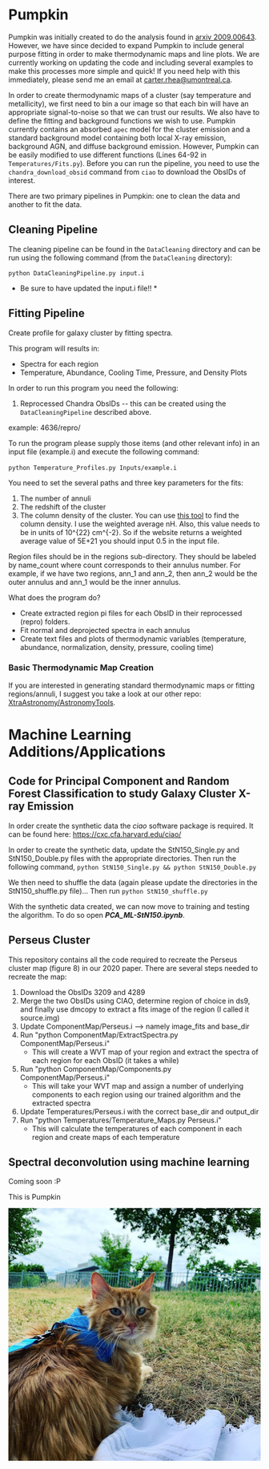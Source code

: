 # Pumpkin
Pumpkin was initially created to do the analysis found in [arxiv 2009.00643](https://arxiv.org/abs/2009.00643). However, we have since
decided to expand Pumpkin to include general purpose fitting in order to make
thermodynamic maps and line plots. We are currently working on updating the code
and including several examples to make this processes more simple and quick! If you
need help with this immediately, please send me an email at carter.rhea@umontreal.ca.


In order to create thermodynamic maps of a cluster (say temperature and metallicity),
we first need to bin a our image so that each bin will have an appropriate signal-to-noise
so that we can trust our results. We also have to define the fitting and background
functions we wish to use. Pumpkin currently contains an absorbed `apec` model for
the cluster emission and a standard background model containing both local X-ray emission,
background AGN, and diffuse background emission. However, Pumpkin can be easily modified
to use different functions (Lines 64-92 in `Temperatures/Fits.py`). Before you
can run the pipeline, you need to use the `chandra_download_obsid` command from `ciao`
to download the ObsIDs of interest.

There are two primary pipelines in Pumpkin: one to clean the data and another to
fit the data.

## Cleaning Pipeline
The cleaning pipeline can be found in the `DataCleaning` directory and can be run using the following command (from the `DataCleaning` directory):
```
python DataCleaningPipeline.py input.i
```
* Be sure to have updated the input.i file!! *


## Fitting Pipeline
Create profile for galaxy cluster by fitting spectra.

This program will results in:
- Spectra for each region
- Temperature, Abundance, Cooling Time, Pressure, and Density Plots


In order to run this program you need the following:
1. Reprocessed Chandra ObsIDs -- this can be created using the `DataCleaningPipeline`
described above.

  example: 4636/repro/

To run the program please supply those items (and other relevant info) in an input file (example.i)
and execute the following command:

`python Temperature_Profiles.py Inputs/example.i`

You need to set the several paths and three key parameters for the fits:
  1. The number of annuli
  2. The redshift of the cluster
  3. The column density of the cluster. You can use [this tool](https://heasarc.gsfc.nasa.gov/cgi-bin/Tools/w3nh/w3nh.pl)
  to find the column density. I use the weighted average nH. Also, this value needs
  to be in units of 10^{22} cm^{-2}. So if the website returns a weighted average value
  of 5E+21 you should input 0.5 in the input file.

Region files should be in the regions sub-directory. They should be labeled by name_count
where count corresponds to their annulus number. For example, if we have two regions, ann_1 and ann_2,
then ann_2 would be the outer annulus and ann_1 would be the inner annulus.

What does the program do?

- Create extracted region pi files for each ObsID in their reprocessed (repro) folders.
- Fit normal and deprojected spectra in each annulus
- Create text files and plots of thermodynamic variables (temperature, abundance, normalization, density, pressure, cooling time)


### Basic Thermodynamic Map Creation 

If you are interested in generating standard thermodynamic maps or fitting regions/annuli, I suggest you take a look at our other repo: [XtraAstronomy/AstronomyTools](https://github.com/XtraAstronomy/AstronomyTools).

# Machine Learning Additions/Applications

## Code for Principal Component and Random Forest Classification to study Galaxy Cluster X-ray Emission

In order create the synthetic data the *ciao* software package is required. It can be found here: https://cxc.cfa.harvard.edu/ciao/

In order to create the synthetic data, update the StN150_Single.py and StN150_Double.py files with the appropriate directories. Then run the following command,
`python StN150_Single.py && python StN150_Double.py`

We then need to shuffle the data (again please update the directories in the StN150_shuffle.py file)...
Then run `python StN150_shuffle.py`

With the synthetic data created, we can now move to training and testing the algorithm. To do so open ***PCA_ML-StN150.ipynb***.


## Perseus Cluster
This repository contains all the code required to recreate the Perseus cluster map (figure 8) in our 2020 paper. There are several steps needed to recreate the map:


1. Download the ObsIDs 3209 and 4289
2. Merge the two ObsIDs using CIAO, determine region of choice in ds9, and finally use dmcopy to extract a fits image of the region (I called it source.img)
3. Update ComponentMap/Perseus.i --> namely image\_fits and base\_dir
4. Run "python ComponentMap/ExtractSpectra.py ComponentMap/Perseus.i"
	- This will create a WVT map of your region and extract the spectra of each region for each ObsID (it takes a while)
5. Run "python ComponentMap/Components.py ComponentMap/Perseus.i"
	- This will take your WVT map and assign a number of underlying components to each region using our trained algorithm and the extracted spectra
6. Update Temperatures/Perseus.i with the correct base\_dir and output\_dir
7. Run "python Temperatures/Temperature_Maps.py Perseus.i"
 	- This will calculate the temperatures of each component in each region and create maps of each temperature


## Spectral deconvolution using machine learning
Coming soon :P 


This is Pumpkin

![alt text](Pumpkin.jpg)
